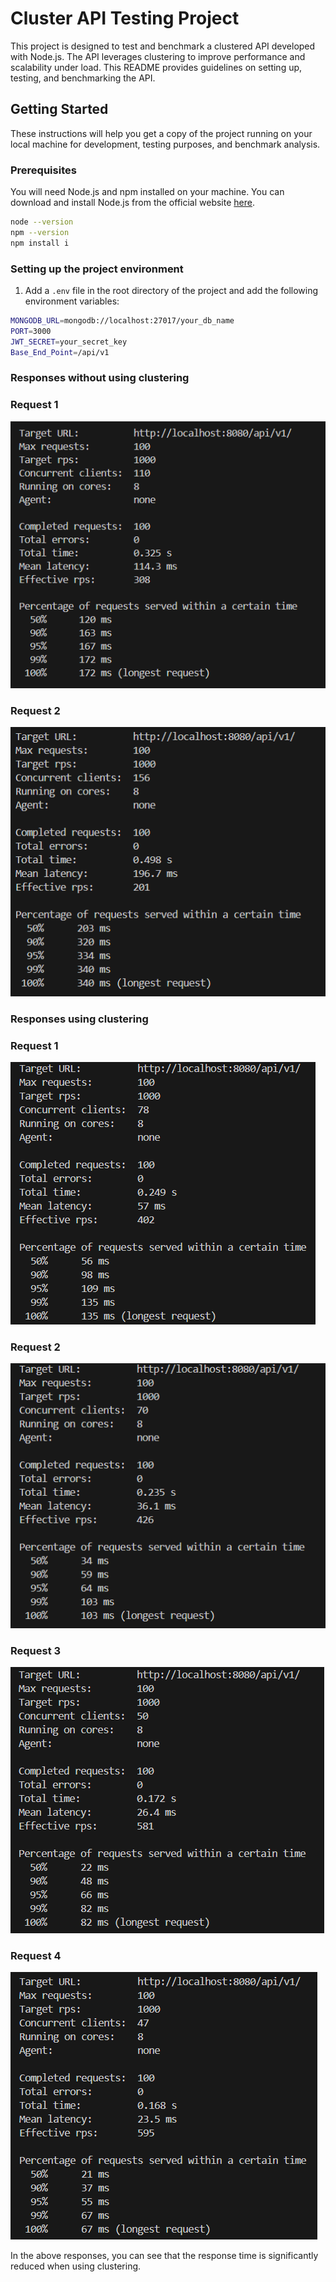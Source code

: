 # Cluster API Testing Project

This project is designed to test and benchmark a clustered API developed with Node.js. The API leverages clustering to improve performance and scalability under load. This README provides guidelines on setting up, testing, and benchmarking the API.

## Getting Started

These instructions will help you get a copy of the project running on your local machine for development, testing purposes, and benchmark analysis.

### Prerequisites

You will need Node.js and npm installed on your machine. You can download and install Node.js from the official website [here](https://nodejs.org/en/download/).

```bash
node --version
npm --version
npm install i
```

### Setting up the project environment

1. Add a `.env` file in the root directory of the project and add the following environment variables:

```bash
MONGODB_URL=mongodb://localhost:27017/your_db_name
PORT=3000
JWT_SECRET=your_secret_key
Base_End_Point=/api/v1
```



### Responses without using clustering

### Request 1
![alt text](image.png)
### Request 2
![alt text](image-1.png)

### Responses using clustering

### Request 1
![alt text](image-2.png)
### Request 2
![alt text](image-3.png)
### Request 3
![alt text](image-4.png)
### Request 4
![alt text](image-5.png)


In the above responses, you can see that the response time is significantly reduced when using clustering.




